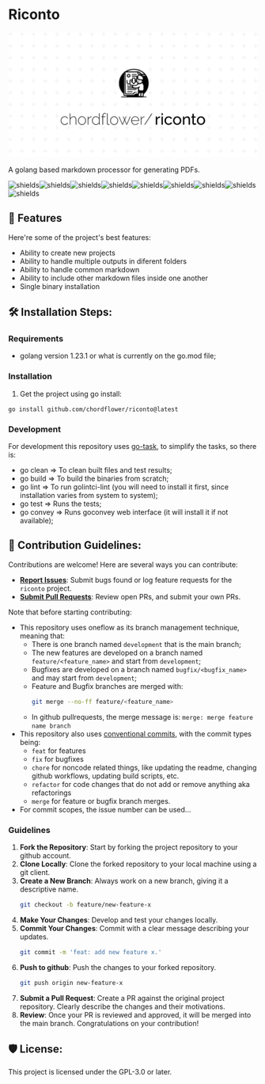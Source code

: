 # Riconto

![project-image](./assets/riconto.svg)

A golang based markdown processor for generating PDFs.

![shields](https://img.shields.io/github/contributors/chordflower/riconto?style=for-the-badge)![shields](https://img.shields.io/github/languages/top/chordflower/riconto?style=for-the-badge)![shields](https://img.shields.io/github/check-runs/chordflower/riconto/development?style=for-the-badge)![shields](https://goreportcard.com/badge/github.com/chordflower/riconto?style=for-the-badge)![shields](https://img.shields.io/discord/1240686039006449674?style=for-the-badge)![shields](https://img.shields.io/github/issues/chordflower/riconto?style=for-the-badge)![shields](https://img.shields.io/github/issues-pr/chordflower/riconto?style=for-the-badge)![shields](https://img.shields.io/github/license/chordflower/riconto?style=for-the-badge)![shields](https://img.shields.io/github/go-mod/go-version/chordflower/riconto?style=for-the-badge)

## 🧐 Features

Here're some of the project's best features:

* Ability to create new projects
* Ability to handle multiple outputs in diferent folders
* Ability to handle common markdown
* Ability to include other markdown files inside one another
* Single binary installation

## 🛠️ Installation Steps:

### Requirements

- golang version 1.23.1 or what is currently on the go.mod file;

### Installation

1. Get the project using go install:

```shell
go install github.com/chordflower/riconto@latest
```

### Development

For development this repository uses [go-task](https://github.com/go-task/task), to simplify the tasks, so there is:

- go clean => To clean built files and test results;
- go build => To build the binaries from scratch;
- go lint => To run golintci-lint (you will need to install it first, since installation varies from system to system);
- go test => Runs the tests;
- go convey => Runs goconvey web interface (it will install it if not available);

## 🍰 Contribution Guidelines:

Contributions are welcome! Here are several ways you can contribute:

- **[Report Issues](https://github.com/chordflower/riconto/issues)**: Submit bugs found or log feature requests for
  the `riconto` project.
- **[Submit Pull Requests](https://github.com/chordflower/riconto/pulls)**: Review open PRs, and
  submit your own PRs.

Note that before starting contributing:

- This repository uses oneflow as its branch management technique, meaning that:
  - There is one branch named `development`
    that is the main branch;
  - The new features are developed on a branch named `feature/<feature_name>` and start from `development`;
  - Bugfixes are developed on a branch named `bugfix/<bugfix_name>` and may start from `development`;
  - Feature and Bugfix branches are merged with:
     ```sh
     git merge --no-ff feature/<feature_name>
     ```
  - In github pullrequests, the merge message is: `merge: merge feature name branch`
- This repository also uses [conventional commits](https://www.conventionalcommits.org/en/v1.0.0/), with the commit
  types being:
  - `feat` for features
  - `fix` for bugfixes
  - `chore` for noncode related things, like updating the readme, changing github workflows, updating build scripts,
    etc.
  - `refactor` for code changes that do not add or remove anything aka refactorings
  - `merge` for feature or bugfix branch merges.
- For commit scopes, the issue number can be used...

### Guidelines ###

1. **Fork the Repository**: Start by forking the project repository to your github account.
2. **Clone Locally**: Clone the forked repository to your local machine using a git client.
3. **Create a New Branch**: Always work on a new branch, giving it a descriptive name.
   ```sh
   git checkout -b feature/new-feature-x
   ```
4. **Make Your Changes**: Develop and test your changes locally.
5. **Commit Your Changes**: Commit with a clear message describing your updates.
   ```sh
   git commit -m 'feat: add new feature x.'
   ```
6. **Push to github**: Push the changes to your forked repository.
   ```sh
   git push origin new-feature-x
   ```
7. **Submit a Pull Request**: Create a PR against the original project repository. Clearly describe the changes and
   their motivations.
8. **Review**: Once your PR is reviewed and approved, it will be merged into the main branch. Congratulations on your
   contribution!

## 🛡️ License:

This project is licensed under the GPL-3.0 or later.
